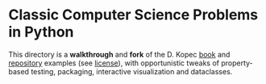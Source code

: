 # Classic Computer Science Problems in Python

This directory is a **walkthrough** and **fork** of the D. Kopec [book](https://classicproblems.com/) and [repository](https://github.com/davecom/ClassicComputerScienceProblemsInPython) examples (see [license](LICENSE)), with opportunistic tweaks of property-based testing, packaging, interactive visualization and dataclasses.